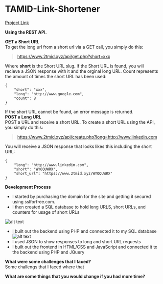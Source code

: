 # TAMID-Link-Shortener
[Project Link](https://www.2tmid.xyz/)

**Using the REST API.**

**GET a Short URL**  
To get the long url from a short url via a GET call, you simply do this:  
> https://www.2tmid.xyz/api/get.php?short=xxx  

Where **short** is the Short URL slug. If the Short URL is found, you will recieve a JSON response with it and the orginal long URL. Count represents the amount of times the short URL has been used:
```
{  
	"short": "xxx",  
	"long": "http://www.google.com",  
	"count": 8  
}  
```
If the short URL cannot be found, an error message is returned.  
**POST a Long URL**  
POST a URL and receive a short URL. To create a short URL using the API, you simply do this:  

> https://www.2tmid.xyz/api/create.php?long=http://www.linkedin.com  

You will receive a JSON response that looks likes this including the short URL:  
```
{  
	"long": "http://www.linkedin.com",  
	"short": "WYOQUWRX",  
	"short_url": "https://www.2tmid.xyz/WYOQUWRX"  
}  
```
**Development Process**
- I started by purchasing the domain for the site and getting it secured using sslforfree.com.  
- I then created a SQL database to hold long URLS, short URLs, and counters for usage of short URLs  

![alt text](https://d31l11kq7rju10.cloudfront.net/vn1y%2Fpreview%2F35180779%2Fmain_full.png?response-content-disposition=inline%3Bfilename%3D%22main_full.png%22%3B&response-content-type=image%2Fpng&Expires=1603674383&Signature=aqfecGIWsWjkIMehnnyh8dQCxPqbTp4zVuMp9DX445~U9oFgEOB8yZaU2KH60r1JKqGgRS7hfkcxIyX-X4SJrupAzPEzeovSiDX6Z6DfCAF-5O9UDrBd2EHXwKjmiA618gN7R5VHWawDc1NQr9Aoqbb3FAKdy8anwJVfW8uT2AnqxWom5jxExS32OcHMWA5VPhWfc3KeJ94z5H73M87izUilomVOfdEsz4qznjUSEDA2JKrsme-auvhkAP8NAsSYMyQMG8YEWNNpD66jyYVL0YS8yzOoWwYTDMxFhXfAT1cQqAQacVU0aAzi95osWjiLwx3IA94orYA1RBBm10qdrA__&Key-Pair-Id=APKAJT5WQLLEOADKLHBQ)
- I built out the backend using PHP and connected it to my SQL database  
![alt text](https://d3lbwkmaao72si.cloudfront.net/1g4y%2Fpreview%2F35184385%2Fmain_full.png?response-content-disposition=inline%3Bfilename%3D%22main_full.png%22%3B&response-content-type=image%2Fpng&Expires=1603674604&Signature=U7JNNDB8o~fxjP4~OZF2d525iWLUv3uiwPuYThZ9CU8kQ7QDVI9GakSxC72YY50F-dOckBnh9ViJekJp6We-6~YGMIDQQR6xobDOOQFrv0AU08BhfOEHZUyPkJuDbksSRxFAM3smx2bcGSvUU~--ogvcCyJBfHfvOGc3dZtz3YbOaHIDkEHPSguvKz9nYkhuQVM0LrJUWRstJMmv~rqEPNmkzMQQr~yNfnxWgTSQEPgcQWRRYa24CIipKVGZYdSNgdPewSQLK~IS1W4vfNIIZVqpXVCXsQFqzPivuly6DnDATXljGsJnCzLDEhotXTDF98hgfxiW0M07LjGplCZAFg__&Key-Pair-Id=APKAJT5WQLLEOADKLHBQ)
- I used JSON to show responses to long and short URL requests  
- I built out the frontend in HTML/CSS and JavaScript and connected it to the backend using PHP and JQuery

**What were some challenges that I faced?**  
Some challengs that I faced where that 


**What are some things that you would change if you had more time?**  

